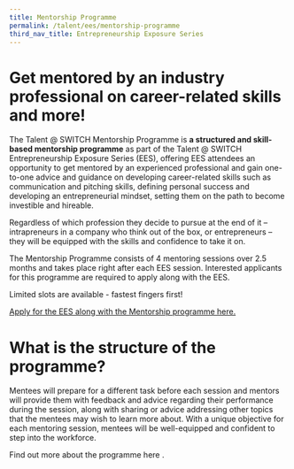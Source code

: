 ```yaml
---
title: Mentorship Programme
permalink: /talent/ees/mentorship-programme
third_nav_title: Entrepreneurship Exposure Series
---
```

# Get mentored by an industry professional on career-related skills and more!
The Talent @ SWITCH Mentorship Programme is **a structured and skill-based mentorship programme** as part of the Talent @ SWITCH Entrepreneurship Exposure Series (EES), offering EES attendees an opportunity to get mentored by an experienced professional and gain one-to-one advice and guidance on developing career-related skills such as communication and pitching skills, defining personal success and developing an entrepreneurial mindset, setting them on the path to become investible and hireable. 

Regardless of which profession they decide to pursue at the end of it – intrapreneurs in a company who think out of the box, or entrepreneurs – they will be equipped with the skills and confidence to take it on.

The Mentorship Programme consists of 4 mentoring sessions over 2.5 months and takes place right after each EES session. Interested applicants for this programme are required to apply along with the EES. 

Limited slots are available - fastest fingers first! 

[Apply for the EES along with the Mentorship programme here.](https://bit.ly/367daDG)

# What is the structure of the programme?
Mentees will prepare for a different task before each session and mentors will provide them with feedback and advice regarding their performance during the session, along with sharing or advice addressing other topics that the mentees may wish to learn more about. With a unique objective for each mentoring session, mentees will be well-equipped and confident to step into the workforce.

Find out more about the programme here <link to pdf>.

